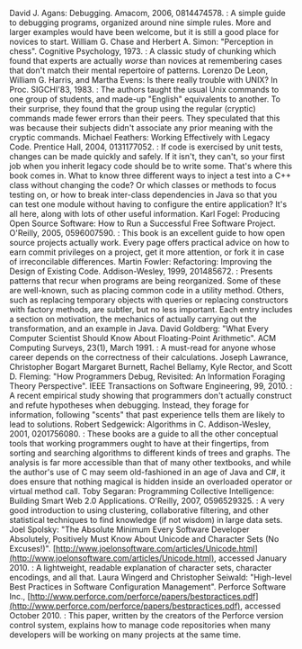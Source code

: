  David J. Agans: Debugging. Amacom, 2006, 0814474578. 
:   A simple guide to debugging programs, organized around nine simple
    rules. More and larger examples would have been welcome, but it is
    still a good place for novices to start.
 William G. Chase and Herbert A. Simon: "Perception in chess". Cognitive Psychology, 1973. 
:   A classic study of chunking which found that experts are actually
    *worse* than novices at remembering cases that don't match their
    mental repertoire of patterns.
 Lorenzo De Leon, William G. Harris, and Martha Evens: Is there really trouble with UNIX? In Proc. SIGCHI'83, 1983. 
:   The authors taught the usual Unix commands to one group of students,
    and made-up "English" equivalents to another. To their surprise,
    they found that the group using the regular (cryptic) commands made
    fewer errors than their peers. They speculated that this was because
    their subjects didn't associate any prior meaning with the cryptic
    commands.
 Michael Feathers: Working Effectively with Legacy Code. Prentice Hall, 2004, 0131177052. 
:   If code is exercised by unit tests, changes can be made quickly and
    safely. If it isn't, they can't, so your first job when you inherit
    legacy code should be to write some. That's where this book comes
    in. What to know three different ways to inject a test into a C++
    class without changing the code? Or which classes or methods to
    focus testing on, or how to break inter-class dependencies in Java
    so that you can test one module without having to configure the
    entire application? It's all here, along with lots of other useful
    information.
 Karl Fogel: Producing Open Source Software: How to Run a Successful Free Software Project. O'Reilly, 2005, 0596007590. 
:   This book is an excellent guide to how open source projects actually
    work. Every page offers practical advice on how to earn commit
    privileges on a project, get it more attention, or fork it in case
    of irreconcilable differences.
 Martin Fowler: Refactoring: Improving the Design of Existing Code. Addison-Wesley, 1999, 201485672. 
:   Presents patterns that recur when programs are being reorganized.
    Some of these are well-known, such as placing common code in a
    utility method. Others, such as replacing temporary objects with
    queries or replacing constructors with factory methods, are subtler,
    but no less important. Each entry includes a section on motivation,
    the mechanics of actually carrying out the transformation, and an
    example in Java.
 David Goldberg: "What Every Computer Scientist Should Know About Floating-Point Arithmetic". ACM Computing Surveys, 23(1), March 1991. 
:   A must-read for anyone whose career depends on the correctness of
    their calculations.
 Joseph Lawrance, Christopher Bogart Margaret Burnett, Rachel Bellamy, Kyle Rector, and Scott D. Fleming: "How Programmers Debug, Revisited: An Information Foraging Theory Perspective". IEEE Transactions on Software Engineering, 99, 2010. 
:   A recent empirical study showing that programmers don't actually
    construct and refute hypotheses when debugging. Instead, they forage
    for information, following "scents" that past experience tells them
    are likely to lead to solutions.
 Robert Sedgewick: Algorithms in C. Addison-Wesley, 2001, 0201756080. 
:   These books are a guide to all the other conceptual tools that
    working programmers ought to have at their fingertips, from sorting
    and searching algorithms to different kinds of trees and graphs. The
    analysis is far more accessible than that of many other textbooks,
    and while the author's use of C may seem old-fashioned in an age of
    Java and C\#, it does ensure that nothing magical is hidden inside
    an overloaded operator or virtual method call.
 Toby Segaran: Programming Collective Intelligence: Building Smart Web 2.0 Applications. O'Reilly, 2007, 0596529325. 
:   A very good introduction to using clustering, collaborative
    filtering, and other statistical techniques to find knowledge (if
    not wisdom) in large data sets.
 Joel Spolsky: "The Absolute Minimum Every Software Developer Absolutely, Positively Must Know About Unicode and Character Sets (No Excuses!)". [http://www.joelonsoftware.com/articles/Unicode.html](http://www.joelonsoftware.com/articles/Unicode.html), accessed January 2010. 
:   A lightweight, readable explanation of character sets, character
    encodings, and all that.
 Laura Wingerd and Christopher Seiwald: "High-level Best Practices in Software Configuration Management". Perforce Software Inc., [http://www.perforce.com/perforce/papers/bestpractices.pdf](http://www.perforce.com/perforce/papers/bestpractices.pdf), accessed October 2010. 
:   This paper, written by the creators of the Perforce version control
    system, explains how to manage code repositories when many
    developers will be working on many projects at the same time.
